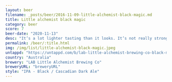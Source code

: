 ```yaml
---
layout: beer
filename: _posts/beer/2016-11-09-little-alchemist-black-magic.md
title: Little alchemist black magic
category: beer
score: 7
beer-date: "2020-11-13"
desc: "It’s a lot lighter tasting than it looks. It’s not really strong"
permalink: /beer/:title.html
img: /img/list/little-alchemist-black-magic.jpeg
untappd: "https://untappd.com/b/lab-little-alchemist-brewing-co-black-magic/1604784"
country: "Australia"
brewery: "LAB Little Alchemist Brewing Co"
breweryURL: "breweryURL"
style: "IPA - Black / Cascadian Dark Ale"
---
```

